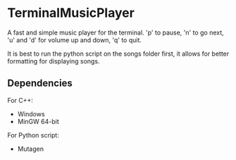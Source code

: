 # TerminalMusicPlayer

A fast and simple music player for the terminal. 'p' to pause, 'n' to go next, 'u' and 'd' for volume up and down, 'q' to quit.

It is best to run the python script on the songs folder first, it allows for better formatting for displaying songs.

## Dependencies
For C++:
- Windows
- MinGW 64-bit

For Python script:
- Mutagen
